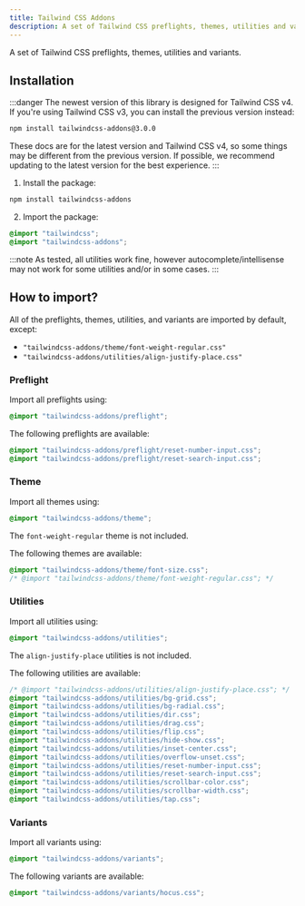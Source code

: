 ```yaml
---
title: Tailwind CSS Addons
description: A set of Tailwind CSS preflights, themes, utilities and variants.
---
```


A set of Tailwind CSS preflights, themes, utilities and variants.

## Installation

:::danger
The newest version of this library is designed for Tailwind CSS v4.
If you're using Tailwind CSS v3, you can install the previous version instead:
```bash
npm install tailwindcss-addons@3.0.0
```
These docs are for the latest version and Tailwind CSS v4, so some things may be different from the previous version. If possible, we recommend updating to the latest version for the best experience.
:::

1. Install the package:

```bash
npm install tailwindcss-addons
```

2. Import the package:

```css {2}
@import "tailwindcss";
@import "tailwindcss-addons";
```

:::note
As tested, all utilities work fine, however autocomplete/intellisense may not work for some utilities and/or in some cases.
:::

## How to import?

All of the preflights, themes, utilities, and variants are imported by default, except:

- `"tailwindcss-addons/theme/font-weight-regular.css"`
- `"tailwindcss-addons/utilities/align-justify-place.css"`

### Preflight

Import all preflights using:

```css
@import "tailwindcss-addons/preflight";
```

The following preflights are available:

```css
@import "tailwindcss-addons/preflight/reset-number-input.css";
@import "tailwindcss-addons/preflight/reset-search-input.css";
```

### Theme

Import all themes using:

```css
@import "tailwindcss-addons/theme";
```

The `font-weight-regular` theme is not included.

The following themes are available:

```css
@import "tailwindcss-addons/theme/font-size.css";
/* @import "tailwindcss-addons/theme/font-weight-regular.css"; */
```

### Utilities

Import all utilities using:

```css
@import "tailwindcss-addons/utilities";
```

The `align-justify-place` utilities is not included.

The following utilities are available:

```css
/* @import "tailwindcss-addons/utilities/align-justify-place.css"; */
@import "tailwindcss-addons/utilities/bg-grid.css";
@import "tailwindcss-addons/utilities/bg-radial.css";
@import "tailwindcss-addons/utilities/dir.css";
@import "tailwindcss-addons/utilities/drag.css";
@import "tailwindcss-addons/utilities/flip.css";
@import "tailwindcss-addons/utilities/hide-show.css";
@import "tailwindcss-addons/utilities/inset-center.css";
@import "tailwindcss-addons/utilities/overflow-unset.css";
@import "tailwindcss-addons/utilities/reset-number-input.css";
@import "tailwindcss-addons/utilities/reset-search-input.css";
@import "tailwindcss-addons/utilities/scrollbar-color.css";
@import "tailwindcss-addons/utilities/scrollbar-width.css";
@import "tailwindcss-addons/utilities/tap.css";
```

### Variants

Import all variants using:

```css
@import "tailwindcss-addons/variants";
```

The following variants are available:

```css
@import "tailwindcss-addons/variants/hocus.css";
```
